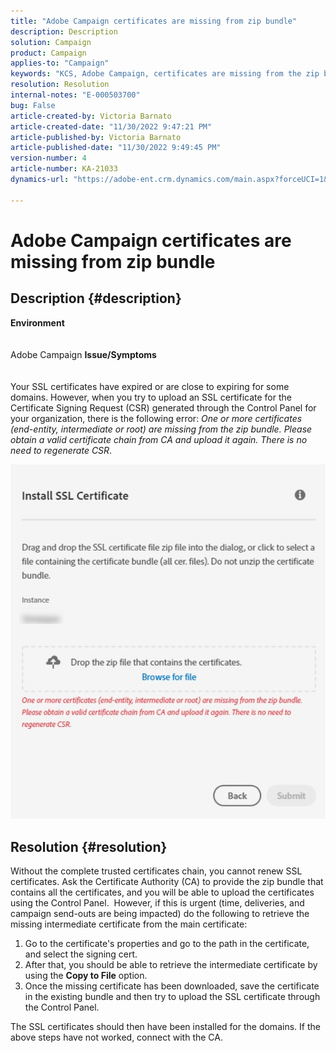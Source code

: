 ```yaml
---
title: "Adobe Campaign certificates are missing from zip bundle"
description: Description
solution: Campaign
product: Campaign
applies-to: "Campaign"
keywords: "KCS, Adobe Campaign, certificates are missing from the zip bundle, ssl, domain, control panel"
resolution: Resolution
internal-notes: "E-000503700"
bug: False
article-created-by: Victoria Barnato
article-created-date: "11/30/2022 9:47:21 PM"
article-published-by: Victoria Barnato
article-published-date: "11/30/2022 9:49:45 PM"
version-number: 4
article-number: KA-21033
dynamics-url: "https://adobe-ent.crm.dynamics.com/main.aspx?forceUCI=1&pagetype=entityrecord&etn=knowledgearticle&id=26875990-f870-ed11-9561-6045bd006a22"

---
```

# Adobe Campaign certificates are missing from zip bundle

## Description {#description}

<b>Environment</b>
<br> <br><br>
Adobe Campaign
<b>Issue/Symptoms</b>
<br> <br><br>
Your SSL certificates have expired or are close to expiring for some domains. However, when you try to upload an SSL certificate for the Certificate Signing Request (CSR) generated through the Control Panel for your organization, there is the following error: *One or more certificates (end-entity, intermediate or root) are missing from the zip bundle. Please obtain a valid certificate chain from CA and upload it again. There is no need to regenerate CSR*.


 ![](assets/___28875990-f870-ed11-9561-6045bd006a22___.png)


## Resolution {#resolution}


Without the complete trusted certificates chain, you cannot renew SSL certificates. Ask the Certificate Authority (CA) to provide the zip bundle that contains all the certificates, and you will be able to upload the certificates using the Control Panel.  However, if this is urgent (time, deliveries, and campaign send-outs are being impacted) do the following to ​​​​​​retrieve the missing intermediate certificate from the main certificate:

1. Go to the certificate's properties and go to the path in the certificate, and select the signing cert.
2. After that, you should be able to retrieve the intermediate certificate by using the <b>Copy to File</b> option.
3. Once the missing certificate has been downloaded, save the certificate in the existing bundle and then try to upload the SSL certificate through the Control Panel.


The SSL certificates should then have been installed for the domains. If the above steps have not worked, connect with the CA.
